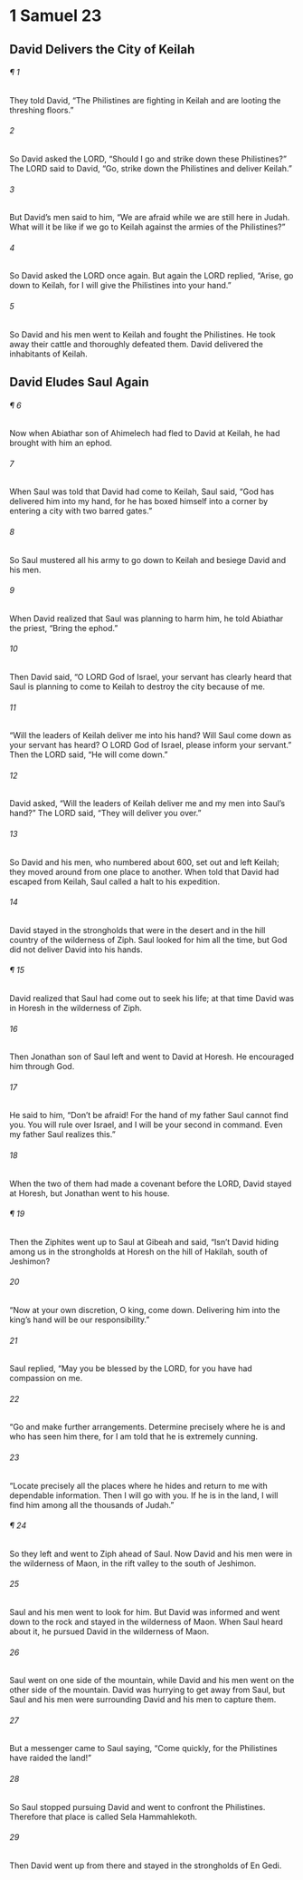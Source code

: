# 1 Samuel 23
## David Delivers the City of Keilah
###### ¶ 1
They told David, “The Philistines are fighting in Keilah and are looting the threshing floors.”
###### 2
So David asked the LORD, “Should I go and strike down these Philistines?” The LORD said to David, “Go, strike down the Philistines and deliver Keilah.”
###### 3
But David’s men said to him, “We are afraid while we are still here in Judah. What will it be like if we go to Keilah against the armies of the Philistines?”
###### 4
So David asked the LORD once again. But again the LORD replied, “Arise, go down to Keilah, for I will give the Philistines into your hand.”
###### 5
So David and his men went to Keilah and fought the Philistines. He took away their cattle and thoroughly defeated them. David delivered the inhabitants of Keilah.
## David Eludes Saul Again
###### ¶ 6
Now when Abiathar son of Ahimelech had fled to David at Keilah, he had brought with him an ephod.
###### 7
When Saul was told that David had come to Keilah, Saul said, “God has delivered him into my hand, for he has boxed himself into a corner by entering a city with two barred gates.”
###### 8
So Saul mustered all his army to go down to Keilah and besiege David and his men.
###### 9
When David realized that Saul was planning to harm him, he told Abiathar the priest, “Bring the ephod.”
###### 10
Then David said, “O LORD God of Israel, your servant has clearly heard that Saul is planning to come to Keilah to destroy the city because of me.
###### 11
“Will the leaders of Keilah deliver me into his hand? Will Saul come down as your servant has heard? O LORD God of Israel, please inform your servant.”
Then the LORD said, “He will come down.”
###### 12
David asked, “Will the leaders of Keilah deliver me and my men into Saul’s hand?” The LORD said, “They will deliver you over.”
###### 13
So David and his men, who numbered about 600, set out and left Keilah; they moved around from one place to another. When told that David had escaped from Keilah, Saul called a halt to his expedition.
###### 14
David stayed in the strongholds that were in the desert and in the hill country of the wilderness of Ziph. Saul looked for him all the time, but God did not deliver David into his hands.
###### ¶ 15
David realized that Saul had come out to seek his life; at that time David was in Horesh in the wilderness of Ziph.
###### 16
Then Jonathan son of Saul left and went to David at Horesh. He encouraged him through God.
###### 17
He said to him, “Don’t be afraid! For the hand of my father Saul cannot find you. You will rule over Israel, and I will be your second in command. Even my father Saul realizes this.”
###### 18
When the two of them had made a covenant before the LORD, David stayed at Horesh, but Jonathan went to his house.
###### ¶ 19
Then the Ziphites went up to Saul at Gibeah and said, “Isn’t David hiding among us in the strongholds at Horesh on the hill of Hakilah, south of Jeshimon?
###### 20
“Now at your own discretion, O king, come down. Delivering him into the king’s hand will be our responsibility.”
###### 21
Saul replied, “May you be blessed by the LORD, for you have had compassion on me.
###### 22
“Go and make further arrangements. Determine precisely where he is and who has seen him there, for I am told that he is extremely cunning.
###### 23
“Locate precisely all the places where he hides and return to me with dependable information. Then I will go with you. If he is in the land, I will find him among all the thousands of Judah.”
###### ¶ 24
So they left and went to Ziph ahead of Saul. Now David and his men were in the wilderness of Maon, in the rift valley to the south of Jeshimon.
###### 25
Saul and his men went to look for him. But David was informed and went down to the rock and stayed in the wilderness of Maon. When Saul heard about it, he pursued David in the wilderness of Maon.
###### 26
Saul went on one side of the mountain, while David and his men went on the other side of the mountain. David was hurrying to get away from Saul, but Saul and his men were surrounding David and his men to capture them.
###### 27
But a messenger came to Saul saying, “Come quickly, for the Philistines have raided the land!”
###### 28
So Saul stopped pursuing David and went to confront the Philistines. Therefore that place is called Sela Hammahlekoth.
###### 29
 Then David went up from there and stayed in the strongholds of En Gedi.
